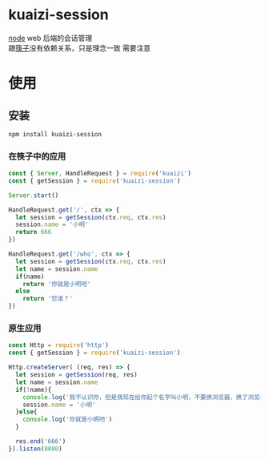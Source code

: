 # kuaizi-session
[node](https://nodejs.org/en/) web 后端的会话管理  
跟[筷子](https://github.com/daGaiGuanYu/kuaizi)没有依赖关系，只是理念一致  需要注意

# 使用
## 安装
```bash
npm install kuaizi-session
```

### 在筷子中的应用
```javascript
const { Server, HandleRequest } = require('kuaizi')
const { getSession } = require('kuaizi-session')

Server.start()

HandleRequest.get('/', ctx => {
  let session = getSession(ctx.req, ctx.res)
  session.name = '小明'
  return 666
})

HandleRequest.get('/who', ctx => {
  let session = getSession(ctx.req, ctx.res)
  let name = session.name
  if(name)
    return '你就是小明吧'
  else
    return '您谁？'
})
```
### 原生应用
```javascript
const Http = require('http')
const { getSession } = require('kuaizi-session')

Http.createServer( (req, res) => {
  let session = getSession(req, res)
  let name = session.name
  if(!name){
    console.log('我不认识你，但是我现在给你起个名字叫小明，不要换浏览器，换了浏览器我又不认识你了')
    session.name = '小明'
  }else{
    console.log('你就是小明吧')
  }

  res.end('666')
}).listen(8080)
```
